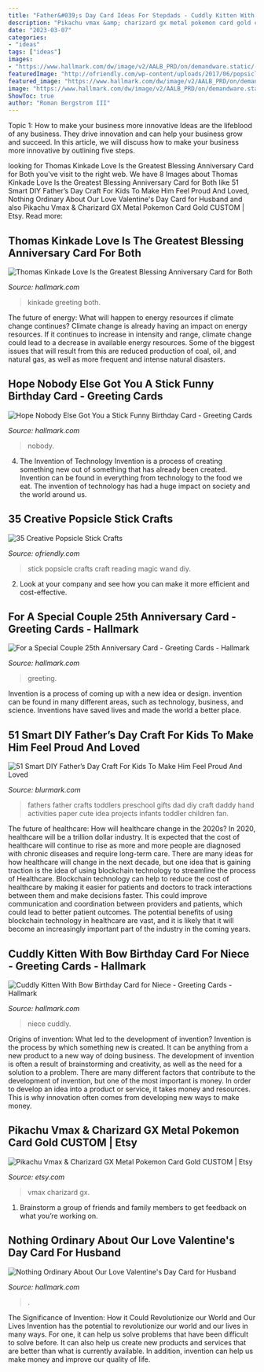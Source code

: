 ```yaml
---
title: "Father&#039;s Day Card Ideas For Stepdads - Cuddly Kitten With Bow Birthday Card For Niece"
description: "Pikachu vmax &amp; charizard gx metal pokemon card gold custom"
date: "2023-03-07"
categories:
- "ideas"
tags: ["ideas"]
images:
- "https://www.hallmark.com/dw/image/v2/AALB_PRD/on/demandware.static/-/Sites-hallmark-master/default/dw8d499718/images/finished-goods/Cuddly-Kitten-With-Bow-Birthday-Card-for-Niece_299HKB5836_04.jpg?sw=1200&amp;sh=1200&amp;sm=fit"
featuredImage: "http://ofriendly.com/wp-content/uploads/2017/06/popsicle-stick-diy/13-popsicle-stick-craft-ideas-tutorials.jpg"
featured_image: "https://www.hallmark.com/dw/image/v2/AALB_PRD/on/demandware.static/-/Sites-hallmark-master/default/dw3c29f502/images/finished-goods/Wish-Cottage-Thomas-Kinkade-Anniversary-Card-for-Couple_699AVY2301_03.jpg?sw=1920"
image: "https://www.hallmark.com/dw/image/v2/AALB_PRD/on/demandware.static/-/Sites-hallmark-master/default/dw8d499718/images/finished-goods/Cuddly-Kitten-With-Bow-Birthday-Card-for-Niece_299HKB5836_04.jpg?sw=1200&amp;sh=1200&amp;sm=fit"
ShowToc: true
author: "Roman Bergstrom III"
---
```



Topic 1: How to make your business more innovative
Ideas are the lifeblood of any business. They drive innovation and can help your business grow and succeed. In this article, we will discuss how to make your business more innovative by outlining five steps.

	

		
looking for Thomas Kinkade Love Is the Greatest Blessing Anniversary Card for Both you've visit to the right web. We have 8 Images about Thomas Kinkade Love Is the Greatest Blessing Anniversary Card for Both like 51 Smart DIY Father’s Day Craft For Kids To Make Him Feel Proud And Loved, Nothing Ordinary About Our Love Valentine&#039;s Day Card for Husband and also Pikachu Vmax &amp; Charizard GX Metal Pokemon Card Gold CUSTOM | Etsy. Read more:
		
    
## Thomas Kinkade Love Is The Greatest Blessing Anniversary Card For Both

<img loading=lazy src="https://www.hallmark.com/dw/image/v2/AALB_PRD/on/demandware.static/-/Sites-hallmark-master/default/dw3c29f502/images/finished-goods/Wish-Cottage-Thomas-Kinkade-Anniversary-Card-for-Couple_699AVY2301_03.jpg?sw=1920" onerror="this.onerror=null;this.src='https://tse4.mm.bing.net/th?id=OIP.e3Up60G3-liENMWS2whTmgHaHa&amp;pid=15.1';" alt="Thomas Kinkade Love Is the Greatest Blessing Anniversary Card for Both">

_Source: hallmark.com_

>kinkade greeting both. 

	

The future of energy: What will happen to energy resources if climate change continues?
Climate change is already having an impact on energy resources. If it continues to increase in intensity and range, climate change could lead to a decrease in available energy resources. Some of the biggest issues that will result from this are reduced production of coal, oil, and natural gas, as well as more frequent and intense natural disasters.

    
## Hope Nobody Else Got You A Stick Funny Birthday Card - Greeting Cards

<img loading=lazy src="https://www.hallmark.com/dw/image/v2/AALB_PRD/on/demandware.static/-/Sites-hallmark-master/default/dw1d641fe0/images/finished-goods/Nobody-Else-Got-You-Stick-Birthday-Card_369ZZB8255_04.jpg?sw=1200&amp;sh=1200&amp;sm=fit" onerror="this.onerror=null;this.src='https://tse1.mm.bing.net/th?id=OIP.etxh_60bdY9tuhJR_MLs4AHaHa&amp;pid=15.1';" alt="Hope Nobody Else Got You a Stick Funny Birthday Card - Greeting Cards">

_Source: hallmark.com_

>nobody. 

	

4. The Invention of Technology
Invention is a process of creating something new out of something that has already been created. Invention can be found in everything from technology to the food we eat. The invention of technology has had a huge impact on society and the world around us.

    
## 35 Creative Popsicle Stick Crafts

<img loading=lazy src="http://ofriendly.com/wp-content/uploads/2017/06/popsicle-stick-diy/13-popsicle-stick-craft-ideas-tutorials.jpg" onerror="this.onerror=null;this.src='https://tse4.mm.bing.net/th?id=OIP.9vL7czNRsbTe_xzro_iaDwHaO0&amp;pid=15.1';" alt="35 Creative Popsicle Stick Crafts">

_Source: ofriendly.com_

>stick popsicle crafts craft reading magic wand diy. 

	

2. Look at your company and see how you can make it more efficient and cost-effective.

    
## For A Special Couple 25th Anniversary Card - Greeting Cards - Hallmark

<img loading=lazy src="https://www.hallmark.com/dw/image/v2/AALB_PRD/on/demandware.static/-/Sites-hallmark-master/default/dw9bbbb8f9/images/finished-goods/Special-Couple-25th-Anniversary-Card_459AVY3037_04.jpg?sw=1200&amp;sh=1200&amp;sm=fit" onerror="this.onerror=null;this.src='https://tse4.mm.bing.net/th?id=OIP.Pco0sJuEpNGRZgHGT9VAIAHaHa&amp;pid=15.1';" alt="For a Special Couple 25th Anniversary Card - Greeting Cards - Hallmark">

_Source: hallmark.com_

>greeting. 

	

Invention is a process of coming up with a new idea or design. invention can be found in many different areas, such as technology, business, and science. Inventions have saved lives and made the world a better place.

    
## 51 Smart DIY Father’s Day Craft For Kids To Make Him Feel Proud And Loved

<img loading=lazy src="http://www.blurmark.com/wp-content/uploads/2017/05/Hand-Print-Carft.jpg" onerror="this.onerror=null;this.src='https://tse2.mm.bing.net/th?id=OIP.W95AcllBWffhr83pra4R7wHaJ4&amp;pid=15.1';" alt="51 Smart DIY Father’s Day Craft For Kids To Make Him Feel Proud And Loved">

_Source: blurmark.com_

>fathers father crafts toddlers preschool gifts dad diy craft daddy hand activities paper cute idea projects infants toddler children fan. 

	

The future of healthcare: How will healthcare change in the 2020s?
In 2020, healthcare will be a trillion dollar industry. It is expected that the cost of healthcare will continue to rise as more and more people are diagnosed with chronic diseases and require long-term care. There are many ideas for how healthcare will change in the next decade, but one idea that is gaining traction is the idea of using blockchain technology to streamline the process of Healthcare. Blockchain technology can help to reduce the cost of healthcare by making it easier for patients and doctors to track interactions between them and make decisions faster. This could improve communication and coordination between providers and patients, which could lead to better patient outcomes. The potential benefits of using blockchain technology in healthcare are vast, and it is likely that it will become an increasingly important part of the industry in the coming years.

    
## Cuddly Kitten With Bow Birthday Card For Niece - Greeting Cards - Hallmark

<img loading=lazy src="https://www.hallmark.com/dw/image/v2/AALB_PRD/on/demandware.static/-/Sites-hallmark-master/default/dw8d499718/images/finished-goods/Cuddly-Kitten-With-Bow-Birthday-Card-for-Niece_299HKB5836_04.jpg?sw=1200&amp;sh=1200&amp;sm=fit" onerror="this.onerror=null;this.src='https://tse2.mm.bing.net/th?id=OIP.ZbYpeIeqMZyEgkZdztSr-wHaHa&amp;pid=15.1';" alt="Cuddly Kitten With Bow Birthday Card for Niece - Greeting Cards - Hallmark">

_Source: hallmark.com_

>niece cuddly. 

	

Origins of invention: What led to the development of invention?
Invention is the process by which something new is created. It can be anything from a new product to a new way of doing business. The development of invention is often a result of brainstorming and creativity, as well as the need for a solution to a problem. There are many different factors that contribute to the development of invention, but one of the most important is money. In order to develop an idea into a product or service, it takes money and resources. This is why innovation often comes from developing new ways to make money.

    
## Pikachu Vmax &amp; Charizard GX Metal Pokemon Card Gold CUSTOM | Etsy

<img loading=lazy src="https://i.etsystatic.com/23701559/r/il/2e1f0d/2945981536/il_1588xN.2945981536_m3j7.jpg" onerror="this.onerror=null;this.src='https://tse3.mm.bing.net/th?id=OIP.yl-iL_HO2rNytxHyquuqwAHaHa&amp;pid=15.1';" alt="Pikachu Vmax &amp; Charizard GX Metal Pokemon Card Gold CUSTOM | Etsy">

_Source: etsy.com_

>vmax charizard gx. 

	

1. Brainstorm a group of friends and family members to get feedback on what you’re working on.

    
## Nothing Ordinary About Our Love Valentine&#039;s Day Card For Husband

<img loading=lazy src="https://www.hallmark.com/dw/image/v2/AALB_PRD/on/demandware.static/-/Sites-hallmark-master/default/dw8bd390cc/images/finished-goods/products/629VEE6922/Nothing-Ordinary-About-Our-Love-Valentines-Day-Card-for-Husband_629VEE6922_01.jpg?sw=1920" onerror="this.onerror=null;this.src='https://tse1.mm.bing.net/th?id=OIP.T53ZRF9mnvgF2wccDZpiGwHaHa&amp;pid=15.1';" alt="Nothing Ordinary About Our Love Valentine&#039;s Day Card for Husband">

_Source: hallmark.com_

>. 

	

The Significance of Invention: How it Could Revolutionize our World and Our Lives
Invention has the potential to revolutionize our world and our lives in many ways. For one, it can help us solve problems that have been difficult to solve before. It can also help us create new products and services that are better than what is currently available. In addition, invention can help us make money and improve our quality of life.

